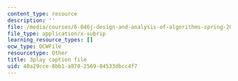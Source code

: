 ```yaml
---
content_type: resource
description: ''
file: /media/courses/6-046j-design-and-analysis-of-algorithms-spring-2015/40a29cce8bb1a870256904533dbcc4f7_2P-yW7LQr08.srt
file_type: application/x-subrip
learning_resource_types: []
ocw_type: OCWFile
resourcetype: Other
title: 3play caption file
uid: 40a29cce-8bb1-a870-2569-04533dbcc4f7
---
```

